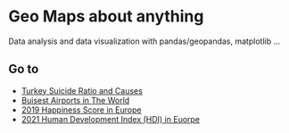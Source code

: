 # Geo Maps about anything

Data analysis and data visualization with pandas/geopandas, matplotlib ...

## Go to

- [Turkey Suicide Ratio and Causes](https://github.com/hmtcelik/geo-maps/blob/main/src/suicide-by-city.ipynb.ipynb)
- [Buisest Airports in The World](https://github.com/hmtcelik/geo-maps/blob/main/src/busiest_airports.ipynb)
- [2019 Happiness Score in Europe](https://github.com/hmtcelik/geo-maps/blob/main/src/happines_2019.ipynb)
- [2021 Human Development Index (HDI) in Euorpe](https://github.com/hmtcelik/geo-maps/blob/main/src/hdi_2021.ipynb)
